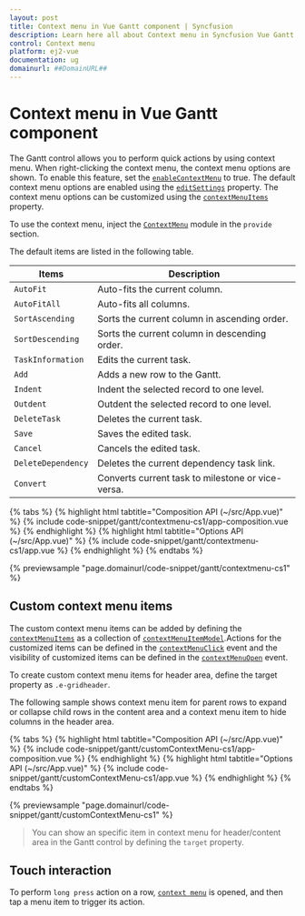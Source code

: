 ```yaml
---
layout: post
title: Context menu in Vue Gantt component | Syncfusion
description: Learn here all about Context menu in Syncfusion Vue Gantt component of Syncfusion Essential JS 2 and more.
control: Context menu 
platform: ej2-vue
documentation: ug
domainurl: ##DomainURL##
---
```


# Context menu in Vue Gantt component

The Gantt control allows you to perform quick actions by using context menu. When right-clicking the context menu, the context menu options are shown. To enable this feature, set the [`enableContextMenu`](https://ej2.syncfusion.com/vue/documentation/api/gantt/#enablecontextmenu) to true. The default context menu options are enabled using the [`editSettings`](https://ej2.syncfusion.com/vue/documentation/api/gantt/#editsettings) property. The context menu options can be customized using the [`contextMenuItems`](https://ej2.syncfusion.com/vue/documentation/api/gantt/#contextmenuitems) property.

To use the context menu, inject the [`ContextMenu`](https://ej2.syncfusion.com/vue/documentation/api/gantt/#contextmenumodule) module in the `provide` section.

The default items are listed in the following table.

Items| Description
----|----
`AutoFit`|  Auto-fits the current column.
`AutoFitAll` | Auto-fits all columns.
`SortAscending` | Sorts the current column in ascending order.
`SortDescending` | Sorts the current column in descending order.
`TaskInformation`|  Edits the current task.
`Add` | Adds a new row to the Gantt.
`Indent` | Indent the selected record to one level.
`Outdent` | Outdent the selected record to one level.
`DeleteTask` | Deletes the current task.
`Save` | Saves the edited task.
`Cancel` | Cancels the edited task.
`DeleteDependency` | Deletes the current dependency task link.
`Convert` | Converts current task to milestone or vice-versa.

{% tabs %}
{% highlight html tabtitle="Composition API (~/src/App.vue)" %}
{% include code-snippet/gantt/contextmenu-cs1/app-composition.vue %}
{% endhighlight %}
{% highlight html tabtitle="Options API (~/src/App.vue)" %}
{% include code-snippet/gantt/contextmenu-cs1/app.vue %}
{% endhighlight %}
{% endtabs %}
        
{% previewsample "page.domainurl/code-snippet/gantt/contextmenu-cs1" %}

## Custom context menu items

The custom context menu items can be added by defining the [`contextMenuItems`](https://ej2.syncfusion.com/vue/documentation/api/gantt/#contextmenuitems) as a collection of [`contextMenuItemModel`](https://ej2.syncfusion.com/vue/documentation/api/grid/contextMenuItemModel/).Actions for the customized items can be defined in the [`contextMenuClick`](https://ej2.syncfusion.com/vue/documentation/api/gantt/#contextmenuclick) event and the visibility of customized items can be defined in the [`contextMenuOpen`](https://ej2.syncfusion.com/vue/documentation/api/gantt/#contextmenuopen) event.

To create custom context menu items for header area, define the target property as `.e-gridheader`.

The following sample shows context menu item for parent rows to expand or collapse child rows in the content area and a context menu item to hide columns in the header area.

{% tabs %}
{% highlight html tabtitle="Composition API (~/src/App.vue)" %}
{% include code-snippet/gantt/customContextMenu-cs1/app-composition.vue %}
{% endhighlight %}
{% highlight html tabtitle="Options API (~/src/App.vue)" %}
{% include code-snippet/gantt/customContextMenu-cs1/app.vue %}
{% endhighlight %}
{% endtabs %}
        
{% previewsample "page.domainurl/code-snippet/gantt/customContextMenu-cs1" %}

> You can show an specific item in context menu for header/content area in the Gantt control by defining the `target` property.

## Touch interaction

To perform `long press` action on a row, [`context menu`](context-menu/#context-menu) is opened, and then tap a menu item to trigger its action.